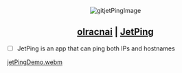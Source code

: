 <div align="center">

![gitjetPingImage](https://github.com/olracnai/JetPing/assets/135581442/761e014e-cd6e-4244-aa48-08b542ff66f2)

## [olracnai](https://github.com/olracnai) | [JetPing](https://github.com/olracnai/JetPing)

</div>

- [ ] JetPing is an app that can ping both IPs and hostnames

[jetPingDemo.webm](https://github.com/olracnai/JetPing/assets/135581442/5690f2d3-5b5c-4ae7-b7d5-27222c963c9d)

